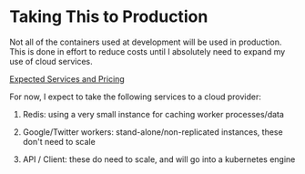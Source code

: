 # Taking This to Production

Not all of the containers used at development will be used in production.
This is done in effort to reduce costs until I absolutely need to expand
my use of cloud services.

[Expected Services and Pricing](https://cloud.google.com/products/calculator#id=1bf3a88f-1271-4fd8-ac93-78fd304d5814)

For now, I expect to take the following services to a cloud provider:

1. Redis: using a very small instance for caching worker processes/data

1. Google/Twitter workers: stand-alone/non-replicated instances, these don't
need to scale

1. API / Client: these do need to scale, and will go into a kubernetes engine
